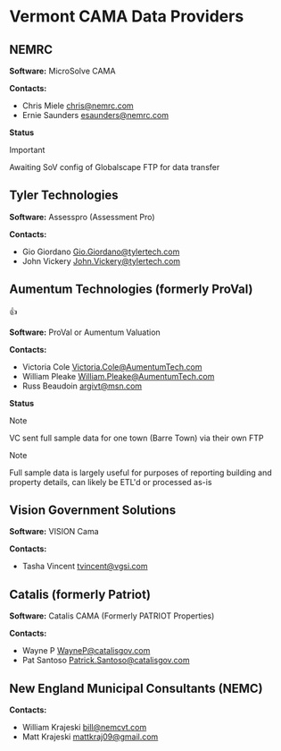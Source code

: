 # Vermont CAMA Data Providers

## NEMRC

**Software:** MicroSolve CAMA

**Contacts:**

- Chris Miele <chris@nemrc.com>
- Ernie Saunders <esaunders@nemrc.com>

**Status**
> [!IMPORTANT]
> Awaiting SoV config of Globalscape FTP for data transfer

## Tyler Technologies

**Software:** Assesspro (Assessment Pro)

**Contacts:**

- Gio Giordano <Gio.Giordano@tylertech.com>
- John Vickery <John.Vickery@tylertech.com>

## Aumentum Technologies (formerly ProVal) 

:+1:

**Software:** ProVal or Aumentum Valuation

**Contacts:**

- Victoria Cole <Victoria.Cole@AumentumTech.com>
- William Pleake <William.Pleake@AumentumTech.com>
- Russ Beaudoin <argivt@msn.com>

**Status**
> [!NOTE]
> VC sent full sample data for one town (Barre Town) via their own FTP

> [!NOTE]
> Full sample data is largely useful for purposes of reporting building and property details, can likely be ETL'd or processed as-is

## Vision Government Solutions

**Software:** VISION Cama

**Contacts:**

- Tasha Vincent <tvincent@vgsi.com>

## Catalis (formerly Patriot)

**Software:** Catalis CAMA (Formerly PATRIOT Properties)

**Contacts:**
- Wayne P <WayneP@catalisgov.com>
- Pat Santoso <Patrick.Santoso@catalisgov.com>

## New England Municipal Consultants (NEMC)

**Contacts:**
- William Krajeski <bill@nemcvt.com>
- Matt Krajeski <mattkraj09@gmail.com>
